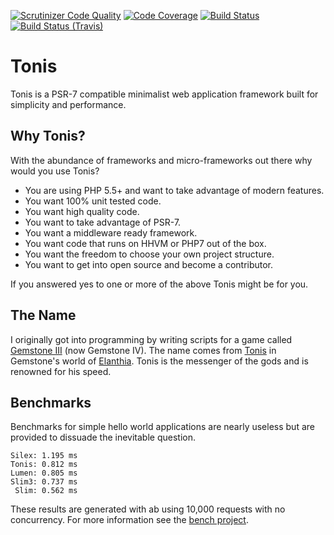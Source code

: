 [![Scrutinizer Code Quality](https://scrutinizer-ci.com/g/tonis-io/tonis/badges/quality-score.png?b=master)](https://scrutinizer-ci.com/g/tonis-io/tonis/?branch=master)
[![Code Coverage](https://scrutinizer-ci.com/g/tonis-io/tonis/badges/coverage.png?b=master)](https://scrutinizer-ci.com/g/tonis-io/tonis/?branch=master)
[![Build Status](https://scrutinizer-ci.com/g/tonis-io/tonis/badges/build.png?b=master)](https://scrutinizer-ci.com/g/tonis-io/tonis/build-status/master)
[![Build Status (Travis)](https://travis-ci.org/tonis-io/tonis.svg?branch=master)](https://travis-ci.org/tonis-io/tonis)

# Tonis

Tonis is a PSR-7 compatible minimalist web application framework built for simplicity and performance.

Why Tonis?
----------

With the abundance of frameworks and micro-frameworks out there why would you use Tonis?

 * You are using PHP 5.5+ and want to take advantage of modern features.
 * You want 100% unit tested code.
 * You want high quality code.
 * You want to take advantage of PSR-7.
 * You want a middleware ready framework.
 * You want code that runs on HHVM or PHP7 out of the box.
 * You want the freedom to choose your own project structure.
 * You want to get into open source and become a contributor.

If you answered yes to one or more of the above Tonis might be for you.

The Name
--------

I originally got into programming by writing scripts for a game called [Gemstone III](http://www.play.net/gs4) 
(now Gemstone IV). The name comes from [Tonis](https://gswiki.play.net/mediawiki/index.php/Tonis) in Gemstone's world of 
[Elanthia](https://gswiki.play.net/mediawiki/index.php/Elanthia). Tonis is the messenger of the gods and is renowned for 
his speed.

Benchmarks
----------

Benchmarks for simple hello world applications are nearly useless but are provided to dissuade the inevitable question.
 
```
Silex: 1.195 ms
Tonis: 0.812 ms
Lumen: 0.805 ms
Slim3: 0.737 ms
 Slim: 0.562 ms
```

These results are generated with ab using 10,000 requests with no concurrency. For more information see the 
[bench project](https://github.com/tonis-io/bench).
